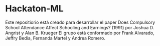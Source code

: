 # Hackaton-ML
Este repositiorio está creado para desarrollar el paper Does Compulsory School Attendance Affect Schooling and Earnings? (1991) por Joshua D. Angrist y Alan B. Krueger
El grupo está conformado por Frank Alvarado, Jeffry Bedia, Fernanda Martel y Andrea Romero. 
